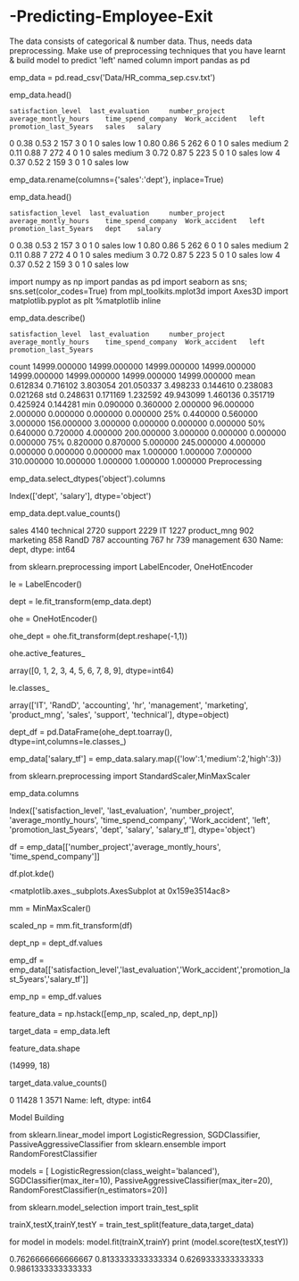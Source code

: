 # -Predicting-Employee-Exit
The data consists of categorical &amp; number data. Thus, needs data preprocessing. Make use of preprocessing techniques that you have learnt &amp; build model to predict 'left' named column
import pandas as pd

emp_data = pd.read_csv('Data/HR_comma_sep.csv.txt')

emp_data.head()

	satisfaction_level 	last_evaluation 	number_project 	average_montly_hours 	time_spend_company 	Work_accident 	left 	promotion_last_5years 	sales 	salary
0 	0.38 	0.53 	2 	157 	3 	0 	1 	0 	sales 	low
1 	0.80 	0.86 	5 	262 	6 	0 	1 	0 	sales 	medium
2 	0.11 	0.88 	7 	272 	4 	0 	1 	0 	sales 	medium
3 	0.72 	0.87 	5 	223 	5 	0 	1 	0 	sales 	low
4 	0.37 	0.52 	2 	159 	3 	0 	1 	0 	sales 	low

emp_data.rename(columns={'sales':'dept'}, inplace=True)

emp_data.head()

 	satisfaction_level 	last_evaluation 	number_project 	average_montly_hours 	time_spend_company 	Work_accident 	left 	promotion_last_5years 	dept 	salary
0 	0.38 	0.53 	2 	157 	3 	0 	1 	0 	sales 	low
1 	0.80 	0.86 	5 	262 	6 	0 	1 	0 	sales 	medium
2 	0.11 	0.88 	7 	272 	4 	0 	1 	0 	sales 	medium
3 	0.72 	0.87 	5 	223 	5 	0 	1 	0 	sales 	low
4 	0.37 	0.52 	2 	159 	3 	0 	1 	0 	sales 	low

import numpy as np
import pandas as pd
import seaborn as sns; sns.set(color_codes=True)
from mpl_toolkits.mplot3d import Axes3D
import matplotlib.pyplot as plt
%matplotlib inline

emp_data.describe()

	satisfaction_level 	last_evaluation 	number_project 	average_montly_hours 	time_spend_company 	Work_accident 	left 	promotion_last_5years
count 	14999.000000 	14999.000000 	14999.000000 	14999.000000 	14999.000000 	14999.000000 	14999.000000 	14999.000000
mean 	0.612834 	0.716102 	3.803054 	201.050337 	3.498233 	0.144610 	0.238083 	0.021268
std 	0.248631 	0.171169 	1.232592 	49.943099 	1.460136 	0.351719 	0.425924 	0.144281
min 	0.090000 	0.360000 	2.000000 	96.000000 	2.000000 	0.000000 	0.000000 	0.000000
25% 	0.440000 	0.560000 	3.000000 	156.000000 	3.000000 	0.000000 	0.000000 	0.000000
50% 	0.640000 	0.720000 	4.000000 	200.000000 	3.000000 	0.000000 	0.000000 	0.000000
75% 	0.820000 	0.870000 	5.000000 	245.000000 	4.000000 	0.000000 	0.000000 	0.000000
max 	1.000000 	1.000000 	7.000000 	310.000000 	10.000000 	1.000000 	1.000000 	1.000000
Preprocessing

emp_data.select_dtypes('object').columns

Index(['dept', 'salary'], dtype='object')

emp_data.dept.value_counts()

sales          4140
technical      2720
support        2229
IT             1227
product_mng     902
marketing       858
RandD           787
accounting      767
hr              739
management      630
Name: dept, dtype: int64

from sklearn.preprocessing import LabelEncoder, OneHotEncoder

le = LabelEncoder()

dept = le.fit_transform(emp_data.dept)

ohe = OneHotEncoder()

ohe_dept = ohe.fit_transform(dept.reshape(-1,1))

ohe.active_features_

array([0, 1, 2, 3, 4, 5, 6, 7, 8, 9], dtype=int64)

le.classes_

array(['IT', 'RandD', 'accounting', 'hr', 'management', 'marketing',
       'product_mng', 'sales', 'support', 'technical'], dtype=object)

dept_df = pd.DataFrame(ohe_dept.toarray(), dtype=int,columns=le.classes_)

emp_data['salary_tf'] = emp_data.salary.map({'low':1,'medium':2,'high':3})

from sklearn.preprocessing import StandardScaler,MinMaxScaler

emp_data.columns

Index(['satisfaction_level', 'last_evaluation', 'number_project',
       'average_montly_hours', 'time_spend_company', 'Work_accident', 'left',
       'promotion_last_5years', 'dept', 'salary', 'salary_tf'],
      dtype='object')

df = emp_data[['number_project','average_montly_hours', 'time_spend_company']]

df.plot.kde()

<matplotlib.axes._subplots.AxesSubplot at 0x159e3514ac8>

mm = MinMaxScaler()

scaled_np = mm.fit_transform(df)

dept_np = dept_df.values

emp_df = emp_data[['satisfaction_level','last_evaluation','Work_accident','promotion_last_5years','salary_tf']]

emp_np = emp_df.values

feature_data = np.hstack([emp_np, scaled_np, dept_np])

target_data = emp_data.left

feature_data.shape

(14999, 18)

target_data.value_counts()

0    11428
1     3571
Name: left, dtype: int64

Model Building

from sklearn.linear_model import LogisticRegression, SGDClassifier, PassiveAggressiveClassifier
from sklearn.ensemble import RandomForestClassifier

models = [ LogisticRegression(class_weight='balanced'), SGDClassifier(max_iter=10), PassiveAggressiveClassifier(max_iter=20), RandomForestClassifier(n_estimators=20)]

from sklearn.model_selection import train_test_split

trainX,testX,trainY,testY = train_test_split(feature_data,target_data)

for model in models:
    model.fit(trainX,trainY)
    print (model.score(testX,testY))

0.7626666666666667
0.8133333333333334
0.6269333333333333
0.9861333333333333

